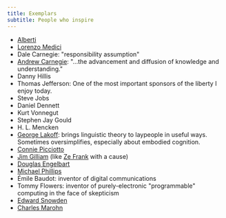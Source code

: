 ```yaml
---
title: Exemplars
subtitle: People who inspire
---
```


* [Alberti](http://en.wikipedia.org/wiki/Leon_Battista_Alberti)
* [Lorenzo Medici](http://en.wikipedia.org/wiki/Lorenzo_de'_Medici)
* Dale Carnegie: "responsibility assumption" 
* [Andrew Carnegie](http://www.carnegie.org/sub/about/biography.html): "…the advancement and diffusion of knowledge and understanding."
* Danny Hillis
* Thomas Jefferson: One of the most important sponsors of the liberty I enjoy today.
* Steve Jobs
* Daniel Dennett
* Kurt Vonnegut
* Stephen Jay Gould
* H. L. Mencken
* [George Lakoff](http://www.rockridgeinstitute.org/people/lakoff): brings linguistic theory to laypeople in useful ways.  Sometimes oversimplifies, especially about embodied cognition.
* [Connie Picciotto](http://www.washingtonpost.com/sf/feature/wp/2013/05/02/connie-picciotto-has-kept-vigil-near-the-white-house-for-32-years-why-and-at-what-cost/)
* [Jim Gilliam](http://www.jimgilliam.com/) (like [Ze Frank](http://www.zefrank.com/) with a cause)
* [Douglas Engelbart](http://dougengelbart.org/)
* [Michael Phillips](http://www.lithiumcreations.com/about-the-author/)
* Émile Baudot: inventor of digital communications
* Tommy Flowers: inventor of purely-electronic "programmable" computing in the face of skepticism
* [Edward Snowden](http://en.wikipedia.org/wiki/Edward_Snowden)
* [Charles Marohn](http://www.strongtowns.org/journal/2010/11/22/confessions-of-a-recovering-engineer.html)
